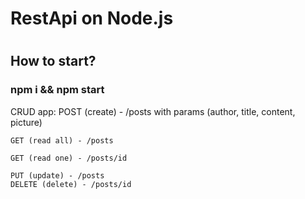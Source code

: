 <h1>RestApi on Node.js<h1>
<h2>How to start?</h2>
<h3>npm i && npm start</h3>

CRUD app: 
    POST (create) - /posts 
    with params (author, title, content, picture)

    GET (read all) - /posts

    GET (read one) - /posts/id

    PUT (update) - /posts
    DELETE (delete) - /posts/id